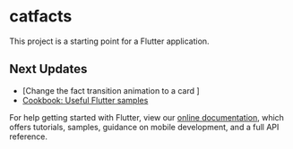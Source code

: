 # catfacts

This project is a starting point for a Flutter application.

## Next Updates

- [Change the fact transition animation to a card ]
- [Cookbook: Useful Flutter samples](https://flutter.dev/docs/cookbook)

For help getting started with Flutter, view our
[online documentation](https://flutter.dev/docs), which offers tutorials,
samples, guidance on mobile development, and a full API reference.
